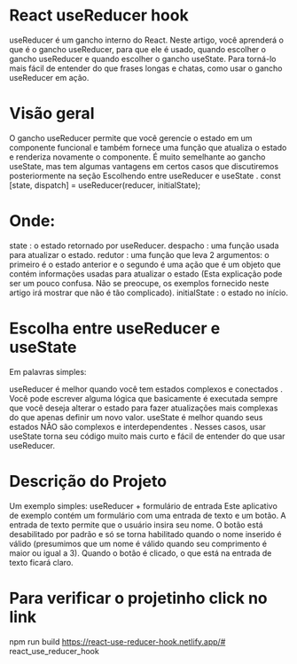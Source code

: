 # React useReducer hook 
useReducer é um gancho interno do React.
Neste artigo, você aprenderá o que é o gancho useReducer, para que ele é usado,
quando escolher o gancho useReducer e quando escolher o gancho useState. 
Para torná-lo mais fácil de entender do que frases longas e chatas, como usar o gancho useReducer em ação.

# Visão geral
O gancho useReducer permite que você gerencie o estado em um componente funcional 
e também fornece uma função que atualiza o estado e renderiza novamente o componente. 
É muito semelhante ao gancho useState, mas tem algumas vantagens em certos casos que
discutiremos posteriormente na seção Escolhendo entre useReducer e useState .
const [state, dispatch] = useReducer(reducer, initialState);

# Onde:
state : o estado retornado por useReducer.
despacho : uma função usada para atualizar o estado.
redutor : uma função que leva 2 argumentos: o primeiro é o estado anterior e o segundo 
é uma ação que é um objeto que contém informações usadas para atualizar o estado 
(Esta explicação pode ser um pouco confusa. Não se preocupe, os exemplos fornecido 
neste artigo irá mostrar que não é tão complicado).
initialState : o estado no início.

# Escolha entre useReducer e useState
Em palavras simples:

useReducer é melhor quando você tem estados complexos e conectados . Você pode escrever alguma lógica que basicamente é executada sempre que você deseja alterar o estado para fazer atualizações mais complexas do que apenas definir um novo valor.
useState é melhor quando seus estados NÃO são complexos e interdependentes . Nesses casos, usar useState torna seu código muito mais curto e fácil de entender do que usar useReducer.

# Descrição do Projeto
Um exemplo simples: useReducer + formulário de entrada
Este aplicativo de exemplo contém um formulário com uma entrada de texto e um botão. A entrada de texto permite que o usuário insira seu nome. O botão está desabilitado por padrão e só se torna habilitado quando o nome inserido é válido (presumimos que um nome é válido quando seu comprimento é maior ou igual a 3). Quando o botão é clicado, o que está na entrada de texto ficará claro.

# Para verificar o projetinho click no link
npm run build
https://react-use-reducer-hook.netlify.app/# react_use_reducer_hook
